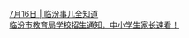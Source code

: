   
[7月16日 | 临汾事儿全知道](http://www.dianyue.me/archives/311/sms5aimdq4yqgzzb/)  
[临汾市教育局学校招生通知，中小学生家长速看！](http://www.dianyue.me/archives/823/8jy8xqaqecb9y425/)